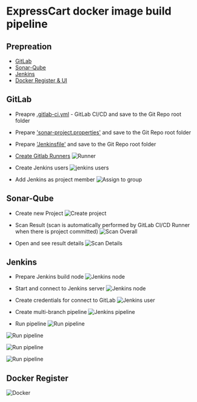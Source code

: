 # ExpressCart docker image build pipeline

## Prepreation
- [GitLab](../infra/GitLab)
- [Sonar-Qube](../infra/sonarqube)
- [Jenkins](../infra/jenkins)
- [Docker Register & UI](../infra/Repo)


## GitLab

- Preapre [.gitlab-ci.yml](./.gitlab-ci.yml) - GitLab CI/CD and save to the Git Repo root folder

- Prepare ['sonar-project.properties'](./sonar-project.properties) and save to the Git Repo root folder

- Prepare ['Jenkinsfile'](./Jenkinsfile) and save to the Git Repo root folder

- [Create Gitlab Runners](https://docs.gitlab.com/ee/tutorials/create_register_first_runner/index.html#create-and-register-a-project-runner)
![Runner](../infra/_screen/gitlab_create_runners.jpg)

- Create Jenkins users
![jenkins users](../infra/_screen/gitlab_create_jenkins.jpg)

- Add Jenkins as project member
![Assign to group](../infra/_screen/gitlab_assign_jenkins.jpg)


## Sonar-Qube

- Create new Project
![Create project](../infra/_screen/sonarqube_create_project.jpg)

- Scan Result (scan is automatically performed by GitLab CI/CD Runner when there is project committed)
![Scan Overall](../infra/_screen/sonarqube_scan_overall.jpg)

- Open and see result details
![Scan Details](../infra/_screen/sonarqube_scan_detailsl.jpg)


## Jenkins 

- Prepare Jenkins build node
![Jenkins node](../infra/_screen/jenkins_create_node-1.jpg)

- Start and connect to Jenkins server
![Jenkins node](../infra/_screen/jenkins_create_node-2.jpg)

- Create credentials for connect to GitLab
![Jenkins user](../infra/_screen/jenkins_create_user.jpg)

- Create multi-branch pipeline
![Jenkins pipeline](../infra/_screen/jenkins_create_pipeline.jpg)

- Run pipeline
![Run pipeline](../infra/_screen/jenkins_run_pipeline-1.jpg)

![Run pipeline](../infra/_screen/jenkins_run_pipeline-2.jpg)

![Run pipeline](../infra/_screen/jenkins_run_pipeline-3.jpg)

![Run pipeline](../infra/_screen/jenkins_run_pipeline-4.jpg)


## Docker Register
![Docker](../infra/_screen/docker_image_repo.jpg)


